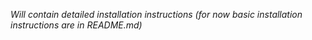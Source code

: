 _Will contain detailed installation instructions (for now basic installation instructions are in README.md)_

